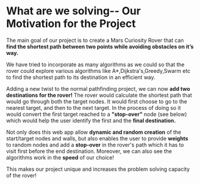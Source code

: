 # What are we solving-- Our Motivation for the Project

The main goal of our project is to create a Mars Curiosity Rover that can **find the shortest path between two points while avoiding obstacles on it’s way.**

We have tried to incorporate as many algorithms as we could so that the rover could explore various algorithms like A*,Dijkstra's,Greedy,Swarm etc to find the shortest path to its destination in an efficient way.

Adding a new twist to the normal pathfinding project, we can now **add two destinations for the rover!** The rover would calculate the shortest path that would go through both the target nodes. It would first choose to go to the nearest target, and then to the next target. In the process of doing so it would convert the first target reached to a **"stop-over"** node (see below) which would help the user identify the first and the **final destination.**

Not only does this web app allow **dynamic and random creation** of the start/target nodes and walls, but also enables the user to provide **weights** to random nodes 
and add a **stop-over** in the rover's path which it has to visit first before the end destination. Moreover, we can also see the algorithms work in the **speed** of our choice!

This makes our project unique and increases the problem solving capacity of the rover!
